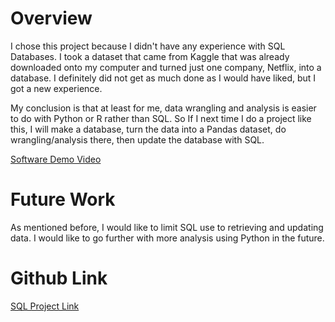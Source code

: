 # Overview

I chose this project because I didn't have any experience with SQL Databases. I took a dataset that came from Kaggle that was already downloaded onto my computer and turned just one company, Netflix, into a database. I definitely did not get as much done as I would have liked, but I got a new experience. 

My conclusion is that at least for me, data wrangling and analysis is easier to do with Python or R rather than SQL. So If I next time I do a project like this, I will make a database, turn the data into a Pandas dataset, do wrangling/analysis there, then update the database with SQL.

[Software Demo Video](http://youtube.link.goes.here)

# Future Work

As mentioned before, I would like to limit SQL use to retrieving and updating data. I would like to go further with more analysis using Python in the future.

# Github Link

[SQL Project Link](https://github.com/blakedennett/SQLDatabase)